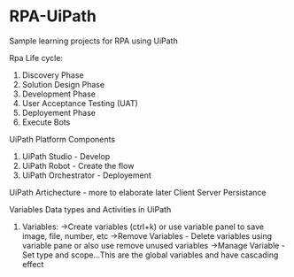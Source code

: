 # RPA-UiPath
Sample learning projects for RPA using UiPath

Rpa Life cycle:
1. Discovery Phase
2. Solution Design Phase
3. Development Phase
4. User Acceptance Testing (UAT)
5. Deployement Phase
6. Execute Bots

UiPath Platform Components
1. UiPath Studio - Develop
2. UiPath Robot - Create the flow
3. UiPath Orchestrator - Deployement

UiPath Artichecture - more to elaborate later
Client
Server
Persistance

Variables Data types and Activities in UiPath
1. Variables:
  ->Create variables (ctrl+k) or use variable panel to save image, file, number, etc
  ->Remove Variables - Delete variables using variable pane or also use remove unused variables
  ->Manage Variable - Set type and scope...This are the global variables and have cascading effect
  
  
